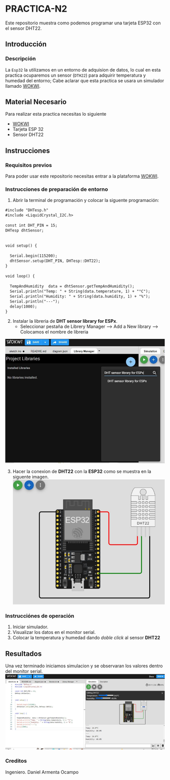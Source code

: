 # PRACTICA-N2
Este repositorio muestra como podemos programar una tarjeta  ESP32 con el sensor DHT22.
## Introducción
### Descripción
La ```Esp32``` la utilizamos en un entorno de adquision de datos, lo cual en esta practica ocuparemos un sensor (```DTH22```) para adquirir temperatura y humedad del entorno; Cabe aclarar que esta practica se usara un simulador llamado [WOKWI](https://https://wokwi.com/).

## Material Necesario
Para realizar esta practica necesitas lo siguiente
- [WOKWI](https://https://wokwi.com/)
- Tarjeta ESP 32
- Sensor DHT22

## Instrucciones
### Requisitos previos
Para poder usar este repositorio necesitas entrar a la plataforma [WOKWI](https://https://wokwi.com/).

### Instrucciones de preparación de entorno 
1. Abrir la terminal de programación y colocar la siguente programación:

```
#include "DHTesp.h"
#include <LiquidCrystal_I2C.h>

const int DHT_PIN = 15;
DHTesp dhtSensor;


void setup() {

  Serial.begin(115200);
  dhtSensor.setup(DHT_PIN, DHTesp::DHT22);
}

void loop() {

  TempAndHumidity  data = dhtSensor.getTempAndHumidity();
  Serial.println("Temp: " + String(data.temperature, 1) + "°C");
  Serial.println("Humidity: " + String(data.humidity, 1) + "%");
  Serial.println("---");
  delay(1000);
}
```
2. Instalar la libreria de **DHT sensor library for ESPx**.
   - Seleccionar pestaña de Librery Manager --> Add a New library --> Colocamos el nombre de libreria

  ![](https://github.com/DanielX834/PRACTICA-N2/blob/main/1Libreria.jpg?raw=true)
  
3. Hacer la conexion de **DHT22** con la **ESP32** como se muestra en la siguente imagen.
![](https://github.com/DanielX834/PRACTICA-N2/blob/main/2Conexion.jpg?raw=true)

### Instrucciónes de operación

1. Iniciar simulador.
2. Visualizar los datos en el monitor serial.
3. Colocar la temperatura y humedad dando *doble click* al sensor **DHT22**

## Resultados

Una vez terminado iniciamos simulacion y se observaran los valores dentro del monitor serial.
![](https://github.com/DanielX834/PRACTICA-N2/blob/main/3Resultados.jpg?raw=true)

### Creditos
Ingeniero. Daniel Armenta Ocampo

